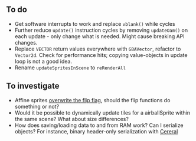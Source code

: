 
## To do

- Get software interrupts to work and replace `vblank()` while cycles
- Further reduce `update()` instruction cycles by removing `updateOam()` on each update - only change what is needed. Might cause breaking API changes.
- Replace `VECTOR` return values everywhere with `GBAVector`, refactor to `Vector2d`. Check for performance hits; copying value-objects in update loop is not a good idea. 
- Rename `updateSpritesInScene` to `reRenderAll`

## To investigate

- Affine sprites [overwrite the flip flag](https://www.coranac.com/tonc/text/regobj.htm), should the flip functions do something or not? 
- Would it be possible to dynamically update tiles for a airballSprite within the same scene? What about size differences? 
- How does saving/loading data to and from RAM work? Can I serialize objects? For instance, binary header-only serialization with [Cereral](https://uscilab.github.io/cereal/quickstart.html)
